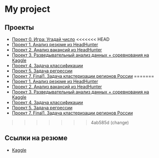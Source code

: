 # My project

## Проекты

* [Проект 0. Игра: Угадай число](https://github.com/Webbigail1/Homework/tree/main/project_0)
<<<<<<< HEAD
* [Проект 1. Анализ резюме из HeadHunter](https://github.com/Webbigail1/Homework/tree/main/Learning/Блок_1/Project-1.Анализ%20резюме%20из%20HeadHunter)
* [Проект 2. Анализ вакансий из HeadHunter](https://github.com/Webbigail1/Homework/blob/main/Learning/Блок_2/Project-2.Анализ%20вакансий%20из%20HeadHunter)
* [Проект 3. Разведывательный анализ данных + соревнования на Kaggle](https://github.com/G4dgetHackwrench/Homework/tree/main/Learning/Блок_3/Project3)
* [Проект 4. Задача классификации](https://github.com/G4dgetHackwrench/Homework/tree/main/Learning/Блок%204.%20Введение%20в%20машинное%20обучение/PROJECT-4.%20Задача%20классификации)
* [Проект 5. Задача регрессии](https://github.com/G4dgetHackwrench/Homework/tree/main/Learning/Блок%205.%20Математика%20в%20ML.%20Часть%20I/PROJECT-5.%20Задача%20регрессии)
* [Проект 7. Final1. Задача кластеризации регионов России](https://github.com/G4dgetHackwrench/Homework/tree/main/Learning/Final_project_1)
=======
* [Проект 1. Анализ резюме из HeadHunter](https://github.com/Webbigail1/Homework/tree/main/Learning/Year1/Блок_1/Project-1.Анализ%20резюме%20из%20HeadHunter)
* [Проект 2. Анализ вакансий из HeadHunter](https://github.com/Webbigail1/Homework/blob/main/Learning/Year1/Блок_2/Project-2.Анализ%20вакансий%20из%20HeadHunter)
* [Проект 3. Разведывательный анализ данных + соревнования на Kaggle](https://github.com/G4dgetHackwrench/Homework/tree/main/Learning/Year1/Блок_3/Project3)
* [Проект 4. Задача классификации](https://github.com/G4dgetHackwrench/Homework/tree/main/Learning/Year1/Блок%204.%20Введение%20в%20машинное%20обучение/PROJECT-4.%20Задача%20классификации)
* [Проект 5. Задача регрессии](https://github.com/G4dgetHackwrench/Homework/tree/main/Learning/Year1/Блок%205.%20Математика%20в%20ML.%20Часть%20I/PROJECT-5.%20Задача%20регрессии)
* [Проект 7. Final1. Задача кластеризации регионов России](https://github.com/G4dgetHackwrench/Homework/tree/main/Learning/Year1/Final_project_1)
>>>>>>> 4ab585d (change)
## Ссылки на резюме

* [Kaggle](https://www.kaggle.com/g4dgethackwrench)